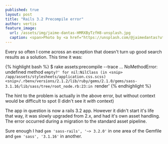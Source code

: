 ```yaml
---
published: true
layout: post
title: "Rails 3.2 Precompile error"
author: vertis
feature_image:
  url: /assets/img/jaime-dantas-HMRXByTzfH8-unsplash.jpg
  caption: <span>Photo by <a href="https://unsplash.com/@jaimedantas?utm_source=unsplash&amp;utm_medium=referral&amp;utm_content=creditCopyText">Jaime Dantas</a> on <a href="https://unsplash.com/s/photos/ruby-on-rails?utm_source=unsplash&amp;utm_medium=referral&amp;utm_content=creditCopyText">Unsplash</a></span>
---
```


Every so often I come across an exception that doesn't turn up good search results as a solution. This time it was:

{% highlight bash %}
$ rake assets:precompile --trace
...
NoMethodError: undefined method `empty?' for nil:NilClass
  (in <snip> /app/assets/stylesheets/application.css.scss)
<snip>/.rbenv/versions/2.1.2/lib/ruby/gems/2.1.0/gems/sass-3.1.16/lib/sass/tree/root_node.rb:23:in `render'
{% endhighlight %}

<!--more-->

The hint to the problem is actually in the above error, but without context would be difficult to spot (I didn't see it *with* context)

The app in question is now a rails 3.2 app. However it didn't start it's life that way, it was slowly upgraded from 2.x, and had it's own asset handling. The error occurred during a migration to the standard asset pipeline.

Sure enough I had `gem 'sass-rails', '~> 3.2.0'` in one area of the Gemfile and `gem 'sass', '3.1.16'` in another.
